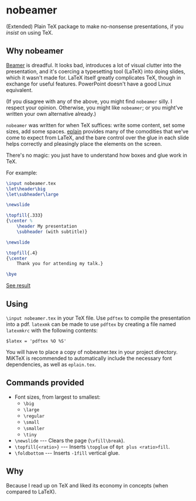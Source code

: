 # nobeamer

(Extended) Plain TeX package to make no-nonsense presentations, if you *insist* on using TeX.

## Why nobeamer

[Beamer][beamer] is dreadful. It looks bad, introduces a lot of visual clutter into the presentation, and it's coercing a typesetting tool (LaTeX) into doing slides, which it wasn't made for. LaTeX itself greatly complicates TeX, though in exchange for useful features. PowerPoint doesn't have a good Linux equivalent.

(If you disagree with any of the above, you might find `nobeamer` silly. I respect your opinion. Otherwise, you might like `nobeamer`; or you might've written your own alternative already.)

`nobeamer` was written for when TeX suffices: write some content, set some sizes, add some spaces. [eplain][eplain] provides many of the comodities that we've come to expect from LaTeX, and the bare control over the glue in each slide helps correctly and pleasingly place the elements on the screen.

There's no magic: you just have to understand how boxes and glue work in TeX.

For example:

```tex
\input nobeamer.tex
\let\header\big
\let\subheader\large

\newslide

\topfill{.333}
{\center %
    \header My presentation
    \subheader (with subtitle)}

\newslide

\topfill{.4}
{\center 
    Thank you for attending my talk.}

\bye
```

[See result](experiment.pdf)

## Using

`\input nobeamer.tex` in your TeX file. Use `pdftex` to compile the presentation into a pdf. `latexmk` can be made to use `pdftex` by creating a file named `latexmkrc` with the following contents:

```
$latex = 'pdftex %O %S'
```

You will have to place a copy of nobeamer.tex in your project directory. MiKTeX is recommended to automatically include the necessary font dependencies, as well as `eplain.tex`.

## Commands provided

* Font sizes, from largest to smallest:
    + `\big`
    + `\large`
    + `\regular`
    + `\small`
    + `\smaller`
    + `\tiny`
* `\newslide` --- Clears the page (`\vfill\break`).
* `\topfill{<ratio>}` --- Inserts `\topglue` of `0pt plus <ratio>fill`.
* `\foldbottom` --- Inserts `-1fill` vertical glue.

## Why

Because I read up on TeX and liked its economy in concepts (when compared to LaTeX).

[beamer]: https://ctan.org/pkg/beamer?lang=en
[eplain]: https://tug.org/eplain/doc/eplain.pdf
